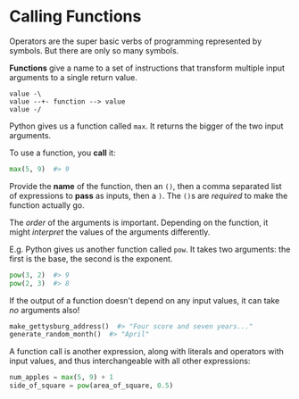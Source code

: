 # Calling Functions
Operators are the super basic verbs of programming represented by symbols.
But there are only so many symbols.

**Functions** give a name to a set of instructions that transform multiple input arguments to a single return value.

```
value -\
value --+- function --> value
value -/
```

Python gives us a function called `max`.
It returns the bigger of the two input arguments.

To use a function, you **call** it:
```python
max(5, 9)  #> 9
```
Provide the **name** of the function, then an `()`, then a comma separated list of expressions to **pass** as inputs, then a `)`.
The `()`s are _required_ to make the function actually go.

The _order_ of the arguments is important.
Depending on the function, it might _interpret_ the values of the arguments differently.

E.g. Python gives us another function called `pow`.
It takes two arguments:
the first is the base, the second is the exponent.
```python
pow(3, 2)  #> 9
pow(2, 3)  #> 8
```

If the output of a function doesn't depend on any input values, it can take _no_ arguments also!
```python
make_gettysburg_address()  #> "Four score and seven years..."
generate_random_month()  #> "April"
```

A function call is another expression, along with literals and operators with input values, and thus interchangeable with all other expressions:
```python
num_apples = max(5, 9) + 1
side_of_square = pow(area_of_square, 0.5)
```
